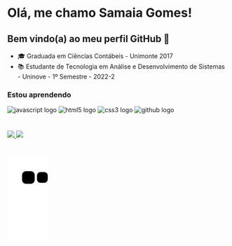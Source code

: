 

<!--
**Samaiia/Samaiia** is a ✨ _special_ ✨ repository because its `README.md` (this file) appears on your GitHub profile.

Here are some ideas to get you started:

- 🔭 I’m currently working on ...
- 🌱 I’m currently learning ...
- 👯 I’m looking to collaborate on ...
- 🤔 I’m looking for help with ...
- 💬 Ask me about ...
- 📫 How to reach me: ...
- 😄 Pronouns: ...
- ⚡ Fun fact: ...
-->

# Olá, me chamo Samaia Gomes! 
## Bem vindo(a) ao meu perfil GitHub 👋
- 🎓 Graduada em Ciências Contábeis - Unimonte 2017
- 📚 Estudante de Tecnologia em Análise e Desenvolvimento de Sistemas - Uninove - 1º Semestre - 2022-2



### Estou aprendendo

<img src="https://cdn.jsdelivr.net/gh/devicons/devicon/icons/javascript/javascript-original.svg" height="40" width="52" alt="javascript logo"  /> <img src="https://cdn.jsdelivr.net/gh/devicons/devicon/icons/html5/html5-original.svg" height="40" width="52" alt="html5 logo"  />
  <img src="https://cdn.jsdelivr.net/gh/devicons/devicon/icons/css3/css3-original.svg" height="40" width="52" alt="css3 logo"  />
  <img src="https://cdn.jsdelivr.net/gh/devicons/devicon/icons/github/github-original-wordmark.svg"  height="40" width="52" alt="github logo" />
  
#          

<div>
<a href="https://github.com/Samaiia">
<img height="180em" src="https://github-readme-stats.vercel.app/api?username=Samaiia&show_icons=true&theme=dracula&include_all_commits=true&count_private=true"/>
<img height="180em" src="https://github-readme-stats.vercel.app/api/top-langs/?username=Samaiia&layout=compact&langs_count=7&theme=dracula"/>
 </div>
 
#
![Snake animation](https://github.com/Samaiia/Samaiia/blob/output/github-contribution-grid-snake.svg)
